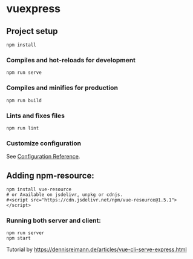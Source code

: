 # vuexpress

## Project setup
```
npm install
```

### Compiles and hot-reloads for development
```
npm run serve
```

### Compiles and minifies for production
```
npm run build
```

### Lints and fixes files
```
npm run lint
```

### Customize configuration
See [Configuration Reference](https://cli.vuejs.org/config/).

## Adding npm-resource:
```
npm install vue-resource
# or Available on jsdelivr, unpkg or cdnjs.
#<script src="https://cdn.jsdelivr.net/npm/vue-resource@1.5.1"></script>

```

### Running both server and client:
```
npm run server
npm start
```

Tutorial by https://dennisreimann.de/articles/vue-cli-serve-express.html
